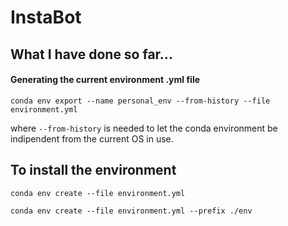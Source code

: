 # InstaBot

## What I have done so far...

#### Generating the current environment .yml file 

```
conda env export --name personal_env --from-history --file environment.yml
```
where ```--from-history``` is needed to let the conda environment be indipendent from the current OS in use. 


## To install the environment

```
conda env create --file environment.yml
```

```
conda env create --file environment.yml --prefix ./env
```
